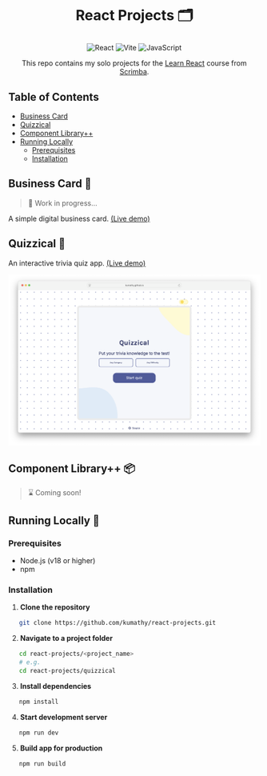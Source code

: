 # <p align="center">React Projects 🗂️</p>

<p align="center">
  <img src="https://img.shields.io/badge/React-20232A?style=for-the-badge&logo=react&logoColor=61DAFB" alt="React"/>
  <img src="https://img.shields.io/badge/Vite-646CFF?logo=vite&logoColor=F4A91B&style=for-the-badge" alt="Vite"/>
  <img src="https://img.shields.io/badge/JavaScript-F7DF1E?style=for-the-badge&logo=javascript&logoColor=black" alt="JavaScript"/>
</p>

<p align="center">
    This repo contains my solo projects for the 
    <a href="https://scrimba.com/learn-react">Learn React</a> course from 
    <a href="https://scrimba.com">Scrimba</a>.
</p>

## Table of Contents

- [Business Card](#business-card-)
- [Quizzical](#quizzical-)
- [Component Library++](#component-library-)
- [Running Locally](#running-locally-)
  - [Prerequisites](#prerequisites)
  - [Installation](#installation)

## Business Card 💼

> 🚧 Work in progress...

A simple digital business card. [(Live demo)](https://kumathy.github.io/react-projects/business_card/)

## Quizzical 🧩

An interactive trivia quiz app. [(Live demo)](https://kumathy.github.io/react-projects/quizzical/)

<p align="center">
  <a href="https://kumathy.github.io/react-projects/quizzical/">
    <img
      width="900"
      src="./public/screenshots/quizzical-screenshot.png?raw=true"
      alt="Quizzical App"
    />
  </a>
</p>

## Component Library++ 📦

> ⌛ Coming soon!

## Running Locally 🚀

### Prerequisites

- Node.js (v18 or higher)
- npm

### Installation

1. **Clone the repository**

```bash
   git clone https://github.com/kumathy/react-projects.git
```

2. **Navigate to a project folder**

```bash
   cd react-projects/<project_name>
   # e.g.
   cd react-projects/quizzical
```

3. **Install dependencies**

```bash
   npm install
```

4. **Start development server**

```bash
   npm run dev
```

5. **Build app for production**

```bash
   npm run build
```
